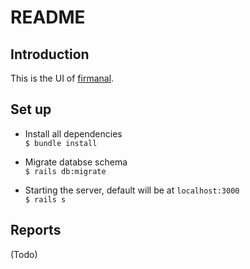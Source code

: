 # README

## Introduction
This is the UI of [firmanal](https://github.com/kyechou/firmanal).


## Set up

* Install all dependencies   
```$ bundle install ```

* Migrate databse schema   
```$ rails db:migrate```

* Starting the server, default will be at ```localhost:3000```   
```$ rails s```

## Reports

(Todo)
